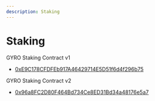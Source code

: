 ```yaml
---
description: Staking
---
```


# Staking

GYRO Staking Contract v1

* [0xE9C178CFDFEb917A46429714E5D51f6d4f296b75](https://bscscan.com/address/0xE9C178CFDFEb917A46429714E5D51f6d4f296b75)

GYRO Staking Contract v2

* [0x96a8FC2D80F464Bd734Ce8ED31Bd34a48176e5a7](https://bscscan.com/address/0x96a8FC2D80F464Bd734Ce8ED31Bd34a48176e5a7)
